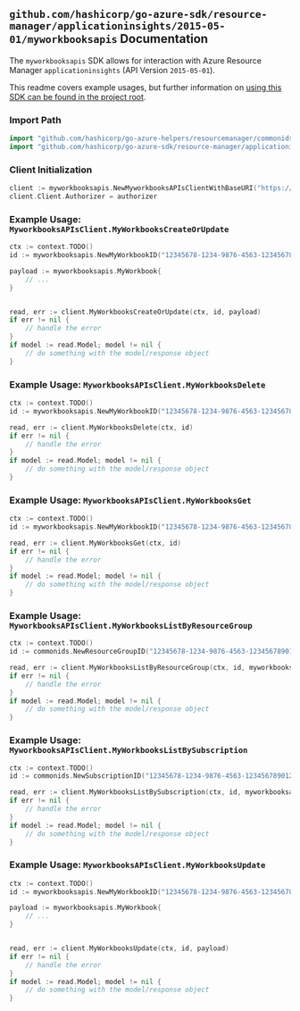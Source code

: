 
## `github.com/hashicorp/go-azure-sdk/resource-manager/applicationinsights/2015-05-01/myworkbooksapis` Documentation

The `myworkbooksapis` SDK allows for interaction with Azure Resource Manager `applicationinsights` (API Version `2015-05-01`).

This readme covers example usages, but further information on [using this SDK can be found in the project root](https://github.com/hashicorp/go-azure-sdk/tree/main/docs).

### Import Path

```go
import "github.com/hashicorp/go-azure-helpers/resourcemanager/commonids"
import "github.com/hashicorp/go-azure-sdk/resource-manager/applicationinsights/2015-05-01/myworkbooksapis"
```


### Client Initialization

```go
client := myworkbooksapis.NewMyworkbooksAPIsClientWithBaseURI("https://management.azure.com")
client.Client.Authorizer = authorizer
```


### Example Usage: `MyworkbooksAPIsClient.MyWorkbooksCreateOrUpdate`

```go
ctx := context.TODO()
id := myworkbooksapis.NewMyWorkbookID("12345678-1234-9876-4563-123456789012", "example-resource-group", "resourceName")

payload := myworkbooksapis.MyWorkbook{
	// ...
}


read, err := client.MyWorkbooksCreateOrUpdate(ctx, id, payload)
if err != nil {
	// handle the error
}
if model := read.Model; model != nil {
	// do something with the model/response object
}
```


### Example Usage: `MyworkbooksAPIsClient.MyWorkbooksDelete`

```go
ctx := context.TODO()
id := myworkbooksapis.NewMyWorkbookID("12345678-1234-9876-4563-123456789012", "example-resource-group", "resourceName")

read, err := client.MyWorkbooksDelete(ctx, id)
if err != nil {
	// handle the error
}
if model := read.Model; model != nil {
	// do something with the model/response object
}
```


### Example Usage: `MyworkbooksAPIsClient.MyWorkbooksGet`

```go
ctx := context.TODO()
id := myworkbooksapis.NewMyWorkbookID("12345678-1234-9876-4563-123456789012", "example-resource-group", "resourceName")

read, err := client.MyWorkbooksGet(ctx, id)
if err != nil {
	// handle the error
}
if model := read.Model; model != nil {
	// do something with the model/response object
}
```


### Example Usage: `MyworkbooksAPIsClient.MyWorkbooksListByResourceGroup`

```go
ctx := context.TODO()
id := commonids.NewResourceGroupID("12345678-1234-9876-4563-123456789012", "example-resource-group")

read, err := client.MyWorkbooksListByResourceGroup(ctx, id, myworkbooksapis.DefaultMyWorkbooksListByResourceGroupOperationOptions())
if err != nil {
	// handle the error
}
if model := read.Model; model != nil {
	// do something with the model/response object
}
```


### Example Usage: `MyworkbooksAPIsClient.MyWorkbooksListBySubscription`

```go
ctx := context.TODO()
id := commonids.NewSubscriptionID("12345678-1234-9876-4563-123456789012")

read, err := client.MyWorkbooksListBySubscription(ctx, id, myworkbooksapis.DefaultMyWorkbooksListBySubscriptionOperationOptions())
if err != nil {
	// handle the error
}
if model := read.Model; model != nil {
	// do something with the model/response object
}
```


### Example Usage: `MyworkbooksAPIsClient.MyWorkbooksUpdate`

```go
ctx := context.TODO()
id := myworkbooksapis.NewMyWorkbookID("12345678-1234-9876-4563-123456789012", "example-resource-group", "resourceName")

payload := myworkbooksapis.MyWorkbook{
	// ...
}


read, err := client.MyWorkbooksUpdate(ctx, id, payload)
if err != nil {
	// handle the error
}
if model := read.Model; model != nil {
	// do something with the model/response object
}
```
